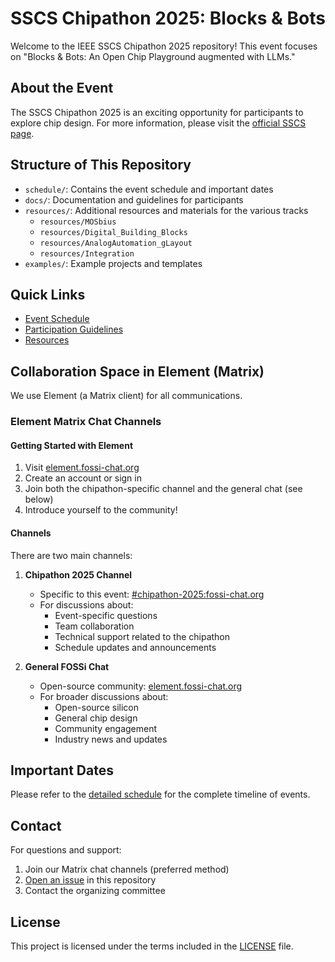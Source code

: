 # SSCS Chipathon 2025: Blocks & Bots

Welcome to the IEEE SSCS Chipathon 2025 repository! This event focuses on "Blocks & Bots: An Open Chip Playground augmented with LLMs."

## About the Event

The SSCS Chipathon 2025 is an exciting opportunity for participants to explore chip design. For more information, please visit the [official SSCS page](https://sscs.ieee.org/technical-committees/tc-ose/sscs-pico-design-contest/).

## Structure of This Repository

- `schedule/`: Contains the event schedule and important dates
- `docs/`: Documentation and guidelines for participants
- `resources/`: Additional resources and materials for the various tracks
  - `resources/MOSbius`
  - `resources/Digital_Building_Blocks`
  - `resources/AnalogAutomation_gLayout`
  - `resources/Integration`
- `examples/`: Example projects and templates

## Quick Links

- [Event Schedule](schedule/README.md)
- [Participation Guidelines](docs/guidelines.md)
- [Resources](resources/README.md)

## Collaboration Space in Element (Matrix)

We use Element (a Matrix client) for all communications. 

### Element Matrix Chat Channels
#### Getting Started with Element
1. Visit [element.fossi-chat.org](https://element.fossi-chat.org/)
2. Create an account or sign in
3. Join both the chipathon-specific channel and the general chat (see below)
4. Introduce yourself to the community!

#### Channels
There are two main channels:

1. **Chipathon 2025 Channel**
   - Specific to this event: [#chipathon-2025:fossi-chat.org](https://matrix.to/#/#chipathon-2025:fossi-chat.org)
   - For discussions about:
     - Event-specific questions
     - Team collaboration
     - Technical support related to the chipathon
     - Schedule updates and announcements

2. **General FOSSi Chat**
   - Open-source community: [element.fossi-chat.org](https://element.fossi-chat.org/)
   - For broader discussions about:
     - Open-source silicon
     - General chip design
     - Community engagement
     - Industry news and updates



## Important Dates

Please refer to the [detailed schedule](schedule/README.md) for the complete timeline of events.

## Contact

For questions and support:
1. Join our Matrix chat channels (preferred method)
2. [Open an issue](../../issues) in this repository
3. Contact the organizing committee

## License

This project is licensed under the terms included in the [LICENSE](LICENSE) file.
